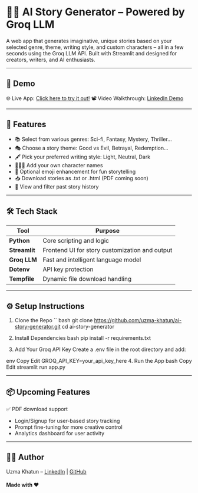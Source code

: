 # 🧙‍♀️ AI Story Generator – Powered by Groq LLM
A web app that generates imaginative, unique stories based on your selected genre, theme, writing style, and custom characters – all in a few seconds using the Groq LLM API. Built with Streamlit and designed for creators, writers, and AI enthusiasts.

---

## 🚀 Demo
🌐 Live App: [Click here to try it out!](https://ai-story-generator-webapp.streamlit.app/)
📽️ Video Walkthrough: [LinkedIn Demo]()

----

## 🔮 Features
- 📚 Select from various genres: Sci-fi, Fantasy, Mystery, Thriller...
- 🎭 Choose a story theme: Good vs Evil, Betrayal, Redemption...
- 🖋️ Pick your preferred writing style: Light, Neutral, Dark
- 🧑‍🤝‍🧑 Add your own character names
- 🌈 Optional emoji enhancement for fun storytelling
- 📥 Download stories as .txt or .html (PDF coming soon)
- 📜 View and filter past story history

---

## 🛠️ Tech Stack
| Tool           | Purpose                                |
|----------------|----------------------------------------|
| **Python**     | Core scripting and logic               |
| **Streamlit**  | Frontend UI for story customization and output|
| **Groq LLM**   | Fast and intelligent language model    |
| **Dotenv**     |API key protection                      |
| **Tempfile**   | Dynamic file download handling         |

----

## ⚙️ Setup Instructions
1. Clone the Repo
`` bash
 git clone https://github.com/uzma-khatun/ai-story-generator.git
 cd ai-story-generator

2. Install Dependencies
bash
pip install -r requirements.txt
3. Add Your Groq API Key
Create a .env file in the root directory and add:

env
Copy
Edit
GROQ_API_KEY=your_api_key_here
4. Run the App
bash
Copy
Edit
streamlit run app.py

---

## 📦 Upcoming Features
✅ PDF download support
- Login/Signup for user-based story tracking
- Prompt fine-tuning for more creative control
- Analytics dashboard for user activity

----

## 👩‍💻 Author
Uzma Khatun – [LinkedIn]() | [GitHub]()

#### Made with ❤️
